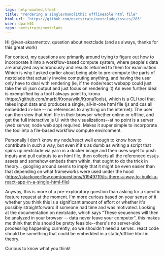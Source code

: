 ```yaml
---
tags: help-wanted,tfeat
title: "rendering a single/monolithic offlineable html file"
html_url: "https://github.com/nextstrain/nextclade/issues/283"
user: dpark01
repo: nextstrain/nextclade
---
```


Hi @ivan-aksamentov, question about nextclade (and as always, thanks for this great work)

For context, my questions are primarily around trying to figure out how to incorporate it into a workflow-based compute system, where people's data are analyzed asynchronously and results returned to them for examination. Which is why I asked earlier about being able to pre-compute the parts of nextclade that actually involve computing anything, and having the user only have to deal with rendering (ie, if the node/react webapp could just take the cli json output and just focus on rendering it)
An even further ideal is exemplified by a tool I always point to, krona (https://github.com/marbl/Krona/wiki/KronaTools), which is a CLI tool that takes input data and produces a single, all-in-one html file (js and css all embedded in-line -- no references to anything on the internet). The user can then view that html file in their browser whether online or offline, and get the full interactive js UI with the visualizations--at no point is a server (web server, node web app) required. Makes it super simple to incorporate the tool into a file-based workflow compute environment.

Personally I don't know my node/react well enough to know how to contribute in such a way, but even if it's as dumb as writing a script that spins up nextclade via yarn in a docker image and then uses wget to push inputs and pull outputs to an html file, then collects all the referenced css/js assets and somehow embeds them within, that ought to do the trick in theory... googling around seems to imply that it might be even easier than that depending on what frameworks were used under the hood (https://stackoverflow.com/questions/51949719/is-there-a-way-to-build-a-react-app-in-a-single-html-file)

Anyway, this is more of a pre-exploratory question than asking for a specific feature request at the moment. I'm more curious based on your sense of it whether you think this is a significant amount of effort or whether it's possibly straightforward if someone had time and was motivated. Looking at the documentation on nextclade, which says "These sequences will then be analyzed in your browser -- data never leave your computer", this makes me think that this should be pretty feasible--there's no server-side processing happening currently, so we shouldn't need a server.. react code should be something that could be embedded in a static/offline html in theory.

Curious to know what you think!